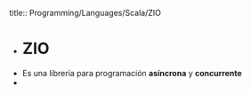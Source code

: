 title:: Programming/Languages/Scala/ZIO

- # ZIO
- Es una librería para programación **asíncrona** y **concurrente**
-